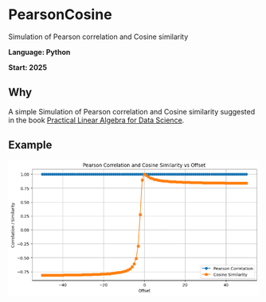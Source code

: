# PearsonCosine
Simulation of Pearson correlation and Cosine similarity

**Language: Python**

**Start: 2025**

## Why
A simple Simulation of Pearson correlation and Cosine similarity suggested in the book [Practical Linear Algebra for Data Science](https://www.oreilly.com/library/view/practical-linear-algebra/9781098120603/).

## Example

![Example](/images/plot1.png)

